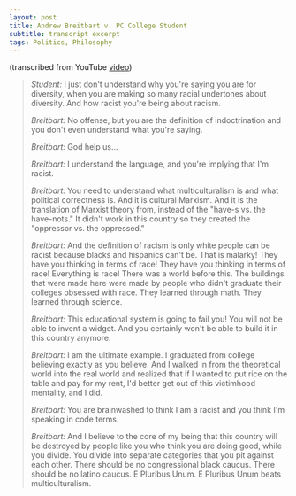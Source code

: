 ```yaml
---
layout: post
title: Andrew Breitbart v. PC College Student
subtitle: transcript excerpt
tags: Politics, Philosophy
---
```

(transcribed from YouTube [video](https://youtu.be/2l0hU162Rz0))

> *Student:*  I just don't understand why you're saying you are for diversity, when you are making so many racial undertones about diversity.  And how racist you're being about racism.
> 
> *Breitbart:*  No offense, but you are the definition of indoctrination and you don't even understand what you're saying.
> 
> *Breitbart:*  God help us...
> 
> *Breitbart:*  I understand the language, and you're implying that I'm racist.
> 
> *Breitbart:*  You need to understand what multiculturalism is and what political correctness is.  And it is cultural Marxism.  And it is the translation of Marxist theory from, instead of the "have-s vs. the have-nots."  It didn't work in this country so they created the "oppressor vs. the oppressed."
> 
> *Breitbart:*  And the definition of racism is only white people can be racist because blacks and hispanics can't be.  That is malarky!  They have you thinking in terms of race!  They have you thinking in terms of race!  Everything is race!  There was a world before this.  The buildings that were made here were made by people who didn't graduate their colleges obsessed with race.  They learned through math.  They learned through science.
> 
> *Breitbart:*  This educational system is going to fail you!  You will not be able to invent a widget.  And you certainly won't be able to build it in this country anymore.
> 
> *Breitbart:*  I am the ultimate example.  I graduated from college believing exactly as you believe.  And I walked in from the theoretical world into the real world and realized that if I wanted to put rice on the table and pay for my rent, I'd better get out of this victimhood mentality, and I did.
> 
> *Breitbart:*  You are brainwashed to think I am a racist and you think I'm speaking in code terms.
> 
> *Breitbart:*  And I believe to the core of my being that this country will be destroyed by people like you who think you are doing good, while you divide.  You divide into separate categories that you pit against each other.  There should be no congressional black caucus.  There should be no latino caucus.  E Pluribus Unum.  E Pluribus Unum beats multiculturalism.
